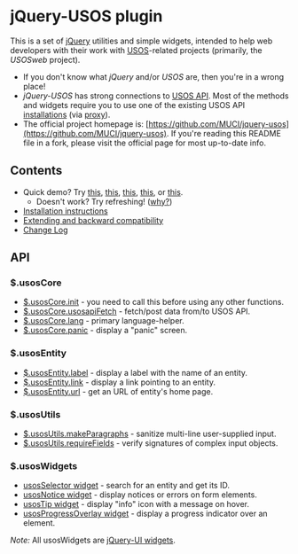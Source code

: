 jQuery-USOS plugin
==================

This is a set of [jQuery](http://jquery.com/) utilities and simple widgets, 
intended to help web developers with their work with
[USOS](http://usos.edu.pl/about-usos)-related projects (primarily, the *USOSweb*
project).

  * If you don't know what *jQuery* and/or *USOS* are, then you're in a wrong
    place!
  * *jQuery-USOS* has strong connections to
    [USOS API](http://apps.usos.edu.pl/developers/api/). Most of the methods and
    widgets require you to use one of the existing USOS API
    [installations](http://apps.usos.edu.pl/developers/api/definitions/installations/)
    (via [proxy](https://github.com/MUCI/jquery-usos/blob/master/doc/installation.md)).
  * The official project homepage is:
    [https://github.com/MUCI/jquery-usos](https://github.com/MUCI/jquery-usos).
    If you're reading this README file in a fork, please visit the official page
    for most up-to-date info.

Contents
--------

  * Quick demo? Try 
    [this](http://jsfiddle.net/gh/get/jquery/1.9.1/dependencies/migrate,ui/MUCI/jquery-usos/tree/master/jsfiddle-demos/widget.selector),
    [this](http://jsfiddle.net/gh/get/jquery/1.9.1/dependencies/migrate,ui/MUCI/jquery-usos/tree/master/jsfiddle-demos/widget.notice),
    [this](http://jsfiddle.net/gh/get/jquery/1.9.1/dependencies/migrate,ui/MUCI/jquery-usos/tree/master/jsfiddle-demos/widget.tip),
    [this](http://jsfiddle.net/gh/get/jquery/1.9.1/dependencies/migrate,ui/MUCI/jquery-usos/tree/master/jsfiddle-demos/widget.progressOverlay), or
    [this](http://jsfiddle.net/gh/get/jquery/1.9.1/dependencies/migrate,ui/MUCI/jquery-usos/tree/master/jsfiddle-demos/core.usosapiFetch).
    * Doesn't work? Try refreshing! ([why?](https://github.com/MUCI/jquery-usos/issues/1))
  * [Installation instructions](https://github.com/MUCI/jquery-usos/blob/master/doc/installation.md)
  * [Extending and backward compatibility](https://github.com/MUCI/jquery-usos/blob/master/doc/backward-compatibility.md)
  * [Change Log](https://github.com/MUCI/jquery-usos/blob/master/doc/changelog.md)

API
---
  
### $.usosCore

  * [$.usosCore.init](https://github.com/MUCI/jquery-usos/blob/master/doc/api/core.init.md) -
    you need to call this before using any other functions.
  * [$.usosCore.usosapiFetch](https://github.com/MUCI/jquery-usos/blob/master/doc/api/core.usosapiFetch.md) -
    fetch/post data from/to USOS API.
  * [$.usosCore.lang](https://github.com/MUCI/jquery-usos/blob/master/doc/api/core.lang.md) -
    primary language-helper.
  * [$.usosCore.panic](https://github.com/MUCI/jquery-usos/blob/master/doc/api/core.panic.md) -
    display a "panic" screen.

### $.usosEntity

  * [$.usosEntity.label](https://github.com/MUCI/jquery-usos/blob/master/doc/api/entity.label.md) - display a label with the name of an entity.
  * [$.usosEntity.link](https://github.com/MUCI/jquery-usos/blob/master/doc/api/entity.link.md) - display a link pointing to an entity.
  * [$.usosEntity.url](https://github.com/MUCI/jquery-usos/blob/master/doc/api/entity.url.md) - get an URL of entity's home page.

### $.usosUtils

  * [$.usosUtils.makeParagraphs](https://github.com/MUCI/jquery-usos/blob/master/doc/api/utils.makeParagraphs.md) - sanitize multi-line user-supplied input.
  * [$.usosUtils.requireFields](https://github.com/MUCI/jquery-usos/blob/master/doc/api/utils.requireFields.md) - verify signatures of complex input objects.

### $.usosWidgets

  * [usosSelector widget](https://github.com/MUCI/jquery-usos/blob/master/doc/api/widget.selector.md) - search for an entity and get its ID.
  * [usosNotice widget](https://github.com/MUCI/jquery-usos/blob/master/doc/api/widget.notice.md) - display notices or errors on form elements.
  * [usosTip widget](https://github.com/MUCI/jquery-usos/blob/master/doc/api/widget.tip.md) - display "info" icon with a message on hover.
  * [usosProgressOverlay widget](https://github.com/MUCI/jquery-usos/blob/master/doc/api/widget.progressOverlay.md) - display a progress indicator over an element.

*Note:* All usosWidgets are [jQuery-UI widgets](http://api.jqueryui.com/jQuery.widget/).
